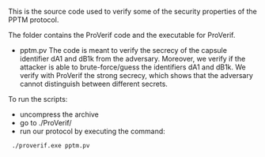 This is the source code used to verify some of the security properties of the PPTM protocol.

The folder contains the ProVerif code and the executable for ProVerif.

- pptm.pv 
The code is meant to verify the secrecy of the capsule identifier dA1 and dB1k from the adversary. 
Moreover, we verify if the attacker is able to brute-force/guess the identifiers dA1 and dB1k.
We verify with ProVerif the strong secrecy, which shows that the adversary cannot distinguish between different secrets.

To run the scripts:
- uncompress the archive
- go to ./ProVerif/
- run our protocol by executing the command:
```properties
 ./proverif.exe pptm.pv 
```  


